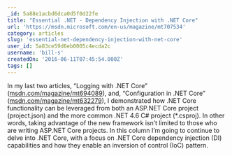 ```yaml
---
_id: 5a88e1acbd6dca0d5f0d22fe
title: "Essential .NET - Dependency Injection with .NET Core"
url: 'https://msdn.microsoft.com/en-us/magazine/mt707534'
category: articles
slug: 'essential-net-dependency-injection-with-net-core'
user_id: 5a83ce59d6eb0005c4ecda2c
username: 'bill-s'
createdOn: '2016-06-11T07:45:54.000Z'
tags: []
---
```


In my last two articles, “Logging with .NET Core” (<a href="http://msdn.com/magazine/mt694089">msdn.com/magazine/mt694089</a>), and, “Configuration in .NET Core” (<a href="http://msdn.com/magazine/mt632279">msdn.com/magazine/mt632279</a>), I demonstrated how .NET Core functionality can be leveraged from both an ASP.NET Core project (project.json) and the more common .NET 4.6 C# project (*.csproj). In other words, taking advantage of the new framework isn’t limited to those who are writing ASP.NET Core projects. In this column I’m going to continue to delve into .NET Core, with a focus on .NET Core dependency injection (DI) capabilities and how they enable an inversion of control (IoC) pattern.
